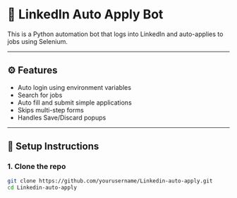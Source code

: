 # 🔗 LinkedIn Auto Apply Bot

This is a Python automation bot that logs into LinkedIn and auto-applies to jobs using Selenium.

---

## ⚙️ Features

- Auto login using environment variables
- Search for jobs
- Auto fill and submit simple applications
- Skips multi-step forms
- Handles Save/Discard popups

---

## 🚀 Setup Instructions

### 1. Clone the repo

```bash
git clone https://github.com/yourusername/Linkedin-auto-apply.git
cd Linkedin-auto-apply
